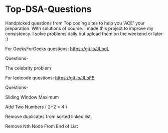 # Top-DSA-Questions
Handpicked questions from Top coding sites to help you 'ACE' your preparation. With solutions of course.
I made this project to improve my consistency.
I solve problems daily but upload them on the weekend or later :)

For GeeksForGeeks questions: https://git.io/JLbdL

Questions-

The celebrity problem


For leetcode questions: https://git.io/JLbFB

Questions-

Sliding Window Maximum

Add Two Numbers ( 2+2 = 4 )

Remove duplicates from sorted linked list.

Remove Nth Node From End of List
